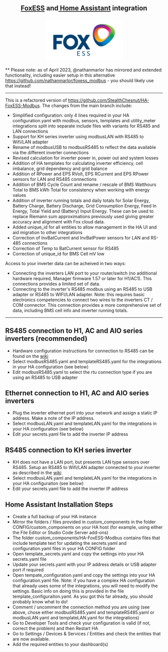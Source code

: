 <h2 align="center">
   <a href="https://www.fox-ess.com">FoxESS</a> and<a href="https://www.home-assistant.io"> Home Assistant</a> integration
   </br></br>
   <img src="https://github.com/home-assistant/brands/raw/master/custom_integrations/foxess/logo.png" >
   </br>
</h2>

** Please note: as of April 2023, @nathanmarlor has mirrored and extended functionality, including easier setup in this alternative https://github.com/nathanmarlor/foxess_modbus - you should likely use that instead!

---

This is a refactored version of https://github.com/StealthChesnut/HA-FoxESS-Modbus. The changes from the main branch include:

* Simplified configuration: only 4 lines required in your HA configuration.yaml with modbus, sensors, templates and utility_meter integrations split into separate include files with variants for RS485 and LAN connections
* Support for KH series inverter using modbusLAN with RS485 to Wifi/LAN adapter
* Rename of modbusUSB to modbusRS485 to reflect the data available via the different inverter connections
* Revised calculation for inverter power in, power out and system losses
* Addition of HA templates for calculating inverter efficiency, cell imbalance, grid dependency and grid balance
* Addition of RPower and EPS RVolt, EPS RCurrent and EPS RPower sensors for LAN and RS485 connections
* Addition of BMS Cycle Count and rename / rescale of BMS Watthours Total to BMS kWh Total for consistency when working with energy values
* Addition of inverter running totals and daily totals for Solar Energy, Battery Charge, Battery Discharge, Grid Consumption Energy, Feed In Energy, Total Yield and (Battery) Input Energy. These can be used to replace Riemann sum approximations previously used giving greater accuracy and alignment with Fox cloud data.
* Added unique_id for all entities to allow management in the HA UI and aid migration to other integrations
* Correction of InvBatCurrent and InvBatPower sensors for LAN and RS-485 connections
* Correction of Temp to BatCurrent sensor for RS485
* Correction of unique_id for BMS Cell mV low

Access to your inverter data can be acheived in two ways:

* Connecting the inverters LAN port to your router/switch (no additional hardware required, Manager firmware 1.57 or later for H1/AC1). This connections provides a limited set of data.  
* Connecting to the inverter's RS485 modbus using an RS485 to USB adapter or RS485 to WIFI/LAN adapter. Note: this requires basic electronics competencies to connect two wires to the inverters CT / COM connector. This connection provides a more comprehensive set of data, including BMS cell info and inverter running totals.


---


## RS485 connection to H1, AC and AIO series inverters (recommended)
* Hardware configuration instructions for connection to RS485 can be found on the [wiki](https://github.com/StealthChesnut/HA-FoxESS-Modbus/wiki/)
* Select modbusRS485.yaml and templateRS485.yaml for the integrations in your HA configuration (see below)
* Edit modbusRS485.yaml to select the rtu connection type if you are using an RS485 to USB adapter

## Ethernet connection to H1, AC and AIO series inverters
* Plug the inverter ethernet port into your network and assign a static IP address. Make a note of the IP address.
* Select modbusLAN.yaml and templateLAN.yaml for the integrations in your HA configuration (see below)
* Edit your secrets.yaml file to add the inverter IP address

## RS485 connection to KH series inverter

* KH does not have a LAN port, but presents LAN type sensors over RS485. Setup an RS485 to Wifi/LAN adapter connected to your inverter as described in the [wiki](https://github.com/StealthChesnut/HA-FoxESS-Modbus/wiki/)
* Select modbusLAN.yaml and templateLAN.yaml for the integrations in your HA configuraiton (see below)
* Edit your secrets.yaml file to add the inverter IP address

## Home Assistant Installation Steps

* Create a full backup of your HA instance
* Mirror the folders / files provided in custom_components in the folder CONFIG/custom_components on your HA host (for example, using either the File Editor or Studio Code Server add-ons)
* The folder custom_components/HA-FoxESS-Modbus contains files that include template text for updating the secrets.yaml and configuration.yaml files in your HA CONFIG folder 
* Open template_secrets.yaml and copy the settings into your HA secrets.yaml file
* Update your secrets.yaml with your IP address details or USB adapter port if required
* Open tempate_configuration.yaml and copy the settings into your HA configuration.yaml file. Note: if you have a complex HA configuration that already uses some of the integrations, you will need to modify the settings. Basic info on doing this is provided in the file template_configuraiton.yaml. As you got this far already, you should probably know what to do!
* Comment / uncomment the connection method you are using (see above, chose either modbusRS485.yaml and templateRS485.yaml or modbusLAN.yaml and templateLAN.yaml for the integrations)
* Go to Developer Tools and check your configuration is valid (if not, correct the problem) and then Restart HA
* Go to Settings / Devices & Services / Entities and check the entities that are now available.
* Add the required entities to your dashboard(s)

